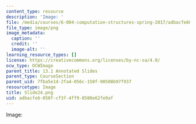```yaml
---
content_type: resource
description: 'Image: '
file: /media/courses/6-004-computation-structures-spring-2017/adbacfe6050fcf3f4ff98580e62fe9af_Slide24.png
file_type: image/png
image_metadata:
  caption: ''
  credit: ''
  image-alt: ''
learning_resource_types: []
license: https://creativecommons.org/licenses/by-nc-sa/4.0/
ocw_type: OCWImage
parent_title: 13.1 Annotated Slides
parent_type: CourseSection
parent_uid: 7fba5e1d-2fa4-056c-150f-90508b97f937
resourcetype: Image
title: Slide24.png
uid: adbacfe6-050f-cf3f-4ff9-8580e62fe9af
---
```

Image: 